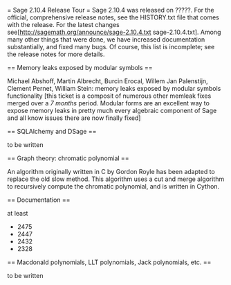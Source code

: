 = Sage 2.10.4 Release Tour =
Sage 2.10.4 was released on ?????. For the official, comprehensive release notes, see the HISTORY.txt file that comes with the release. For the latest changes see[http://sagemath.org/announce/sage-2.10.4.txt sage-2.10.4.txt]. Among many other things that were done, we have increased documentation substantially, and fixed many bugs. Of course, this list is incomplete; see the release notes for more details.

== Memory leaks exposed by modular symbols ==

Michael Abshoff, Martin Albrecht, Burcin Erocal, Willem
      Jan Palenstijn, Clement Pernet, William Stein: memory
      leaks exposed by modular symbols functionality [this
      ticket is a composit of numerous other memleak fixes
      merged over a *7 months* period. Modular forms are an
      excellent way to expose memory leaks in pretty much
      every algebraic component of Sage and all know issues
      there are now finally fixed]

== SQLAlchemy and DSage ==

to be written

== Graph theory: chromatic polynomial ==

An algorithm originally written in C by Gordon Royle has been adapted to replace the old slow method. This algorithm uses a cut and merge algorithm to recursively compute the chromatic polynomial, and is written in Cython.

== Documentation ==

at least 
 * 2475
 * 2447
 * 2432
 * 2328

== Macdonald polynomials, LLT polynomials, Jack polynomials, etc. ==

to be written
